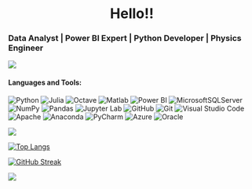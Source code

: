 <h1 align="center">Hello!! </h1> 
<h3 align="left">Data Analyst | Power BI Expert | Python Developer | Physics Engineer</h3>

![](https://komarev.com/ghpvc/?username=ozlemekici&color=brightgreen&style=flat)

<h4 align="left">Languages and Tools: </h3> 

![Python](https://img.shields.io/badge/python-3670A0?style=for-the-badge&logo=python&logoColor=ffdd54)
![Julia](https://img.shields.io/badge/-Julia-9558B2?style=for-the-badge&logo=julia&logoColor=white)
![Octave](https://img.shields.io/badge/OCTAVE-F54A2A?style=for-the-badge&logo=octave&logoColor=fcd683)
![Matlab](https://img.shields.io/badge/Matlab-%23404d59.svg?style=for-the-badge&logo=matlab&logoColor=white)
![Power BI](https://img.shields.io/badge/MS_Power_BI-3ECF8E?style=for-the-badge&logo=microsoft&logoColor=white)
![MicrosoftSQLServer](https://img.shields.io/badge/MS%20SQL%20Sever-%23ED8B00.svg?style=for-the-badge&logo=microsoft%20sql%20server&logoColor=white)
![NumPy](https://img.shields.io/badge/numpy-%23013243.svg?style=for-the-badge&logo=numpy&logoColor=white)
![Pandas](https://img.shields.io/badge/pandas-%23150458.svg?style=for-the-badge&logo=pandas&logoColor=white)
![Jupyter Lab](https://img.shields.io/badge/jupyter-%233F4F75.svg?style=for-the-badge&logo=jupyter&logoColor=white)
![GitHub](https://img.shields.io/badge/github-%23121011.svg?style=for-the-badge&logo=github&logoColor=white)
![Git](https://img.shields.io/badge/git-E6007A?style=for-the-badge&logo=git&logoColor=white)
![Visual Studio Code](https://img.shields.io/badge/VS%20Code-0078d7.svg?style=for-the-badge&logo=visual-studio-code&logoColor=white)
![Apache](https://img.shields.io/badge/apache-%23D42029.svg?style=for-the-badge&logo=apache&logoColor=white)
![Anaconda](https://img.shields.io/badge/Anaconda-%2344A833.svg?style=for-the-badge&logo=anaconda&logoColor=white)
![PyCharm](https://img.shields.io/badge/pycharm-143?style=for-the-badge&logo=pycharm&logoColor=white)
![Azure](https://img.shields.io/badge/azure-%230072C6.svg?style=for-the-badge&logo=microsoftazure&logoColor=white)
![Oracle](https://img.shields.io/badge/Oracle-F80000?style=for-the-badge&logo=oracle&logoColor=white)



<img align="center" src="https://github-readme-stats.vercel.app/api?username=ozlemekici&count_private=true&show_icons=true&theme=gotham" />
</a>

[![Top Langs](https://github-readme-stats.vercel.app/api/top-langs/?username=ozlemekici&layout=compact&theme=gotham&hide=jupyter%20notebook,scss,css,html&langs_count=15)](https://github.com/ozlemekici/github-readme-stats)

[![GitHub Streak](https://github-readme-streak-stats.herokuapp.com/?user=ozlemekici&theme=gotham)](https://git.io/streak-stats)

<div> <img src="https://github.com/ozlemekici/ozlemekici/blob/output/github-contribution-grid-snake.svg" /></div>

<br/> 



